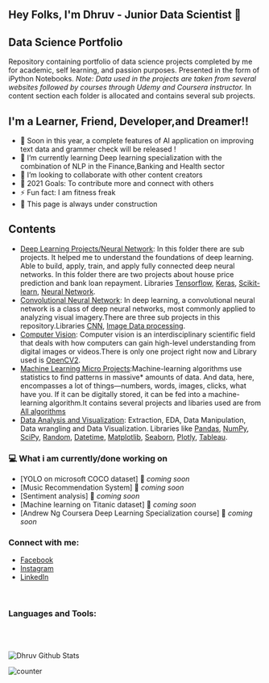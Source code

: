 ## Hey Folks, I'm Dhruv - Junior Data Scientist 👋

## Data Science Portfolio
Repository containing portfolio of data science projects completed by me for academic, self learning, and passion purposes. Presented in the form of iPython Notebooks.
_Note: Data used in the projects are taken from several websites followed by courses through Udemy and Coursera instructor._ In content section each folder is allocated and contains several sub projects.

## I'm a Learner, Friend, Developer,and Dreamer!!

- 🔭 Soon in this year, a complete features of AI application on improving text data and grammer check will be released !
- 🌱 I’m currently learning Deep learning specialization with the combination of NLP in the Finance,Banking and Health sector  
- 👯 I’m looking to collaborate with other content creators
- 🥅 2021 Goals: To contribute more and connect with others
- ⚡ Fun fact: I am fitness freak
- 👯 This page is always under construction

## Contents
- [Deep Learning Projects/Neural Network](https://github.com/Dhruv876/Neural-Network): In this folder there are sub projects. It helped me to understand the foundations of deep learning. Able to build, apply, train, and apply fully connected deep neural networks. In this folder there are two projects about house price prediction and bank loan repayment. Libraries [Tensorflow](https://www.tensorflow.org/), [Keras](https://keras.io/), [Scikit-learn](https://scikit-learn.org/stable/), [Neural Network](https://news.mit.edu/2017/explained-neural-networks-deep-learning-0414).
- [Convolutional Neural Network](https://github.com/Dhruv876/Convolutional-Neural-Network): In deep learning, a convolutional neural network is a class of deep neural networks, most commonly applied to analyzing visual imagery.There are three sub projects in this repository.Libraries [CNN](https://keras.io/api/layers/convolution_layers/), [Image Data processing](https://keras.io/api/preprocessing/image/). 
- [Computer Vision](https://github.com/Dhruv876/Computer-Vision): Computer vision is an interdisciplinary scientific field that deals with how computers can gain high-level understanding from digital images or videos.There is only one project right now and Library used is [OpenCV2](https://opencv.org/). 
- [Machine Learning Micro Projects](https://github.com/Dhruv876/Machine-Learning-Micro-Projects):Machine-learning algorithms use statistics to find patterns in massive* amounts of data. And data, here, encompasses a lot of things—numbers, words, images, clicks, what have you. If it can be digitally stored, it can be fed into a machine-learning algorithm.It contains several projects and libaries used are from [All algorithms](https://scikit-learn.org/stable/)
- [Data Analysis and Visualization](https://github.com/Dhruv876/Data-Analysis-Visualization): Extraction, EDA, Data Manipulation, Data wrangling and Data Visualization. Libraries like  [Pandas](https://pandas.pydata.org/), [NumPy](https://numpy.org/), [SciPy](https://www.scipy.org/), [Random](https://docs.python.org/3/library/random.html), [Datetime](https://docs.python.org/3/library/datetime.html), [Matplotlib](https://matplotlib.org/index.html), [Seaborn](https://seaborn.pydata.org/), [Plotly](https://plotly.com/), [Tableau](https://www.tableau.com/trial/tableau-software?utm_campaign_id=2017049&utm_campaign=Prospecting-CORE-ALL-ALL-ALL-ALL&utm_medium=Paid+Search&utm_source=Google+Search&utm_language=EN&utm_country=USCA&kw=tableau&adgroup=CTX-Brand-Priority-Core-E&adused=RESP&matchtype=e&placement=&gclid=CjwKCAiAuoqABhAsEiwAdSkVVEf1cgmCvv6TQCeDhSfYSuv5vL2cYOjykVcdorSu7qYE9LxHjTcQaBoCTzQQAvD_BwE&gclsrc=aw.ds).

### 💻 What i am currently/done working on

- [YOLO on microsoft COCO dataset]  🚀 *coming soon*
- [Music Recommendation System]  🚀 *coming soon*
- [Sentiment analysis]  🚀 *coming soon*
- [Machine learning on Titanic dataset] 🚀 *coming soon*
- [Andrew Ng Coursera Deep Learning Specialization course] 🚀 *coming soon*



### Connect with me:
- [Facebook](https://www.facebook.com/dhruv.sharma.524596/)
- [Instagram](https://www.instagram.com/dhruv_001/)
- [LinkedIn](https://www.linkedin.com/in/dhruv-sharma-346576191/)

<br />

### Languages and Tools:


<br />
<br />

![Dhruv Github Stats](https://github-readme-stats.vercel.app/api?username=Dhruv876&show_icons=true&theme=radical)

![counter](https://en2y68clz7c6nyx.m.pipedream.net)
